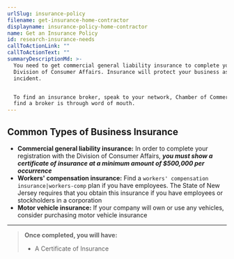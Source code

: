 ```yaml
---
urlSlug: insurance-policy
filename: get-insurance-home-contractor
displayname: insurance-policy-home-contractor
name: Get an Insurance Policy
id: research-insurance-needs
callToActionLink: ""
callToActionText: ""
summaryDescriptionMd: >-
  You need to get commercial general liability insurance to complete your business registration with NJ
  Division of Consumer Affairs. Insurance will protect your business assets if you are held liable for an
  incident.


  To find an insurance broker, speak to your network, Chamber of Commerce, or supplier. Often, the best way to
  find a broker is through word of mouth.
---
```


## Common Types of Business Insurance

- **Commercial general liability insurance:** In order to complete your registration with the Division of Consumer Affairs, **_you must show a certificate of insurance at a minimum amount of $500,000 per occurrence_**
- **Workers' compensation insurance:** Find a `workers' compensation insurance|workers-comp` plan if you have employees. The State of New Jersey requires that you obtain this insurance if you have employees or stockholders in a corporation
- **Motor vehicle insurance:** If your company will own or use any vehicles, consider purchasing motor vehicle insurance

---

> **Once completed, you will have:**
>
> - A Certificate of Insurance
